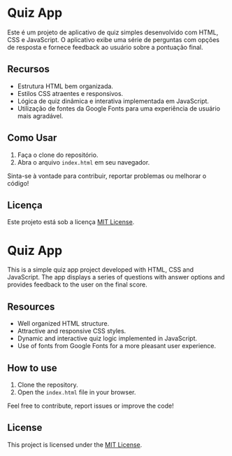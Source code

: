 # Quiz App

Este é um projeto de aplicativo de quiz simples desenvolvido com HTML, CSS e JavaScript.
O aplicativo exibe uma série de perguntas com opções de resposta e fornece feedback ao usuário sobre a pontuação final.

## Recursos

- Estrutura HTML bem organizada.
- Estilos CSS atraentes e responsivos.
- Lógica de quiz dinâmica e interativa implementada em JavaScript.
- Utilização de fontes da Google Fonts para uma experiência de usuário mais agradável.

## Como Usar

1. Faça o clone do repositório.
2. Abra o arquivo `index.html` em seu navegador.

Sinta-se à vontade para contribuir, reportar problemas ou melhorar o código!

## Licença

Este projeto está sob a licença [MIT License](LICENSE).


# Quiz App

This is a simple quiz app project developed with HTML, CSS and JavaScript.
The app displays a series of questions with answer options and provides feedback to the user on the final score.

## Resources

- Well organized HTML structure.
- Attractive and responsive CSS styles.
- Dynamic and interactive quiz logic implemented in JavaScript.
- Use of fonts from Google Fonts for a more pleasant user experience.

## How to use

1. Clone the repository.
2. Open the `index.html` file in your browser.

Feel free to contribute, report issues or improve the code!

## License

This project is licensed under the [MIT License](LICENSE).
